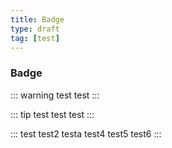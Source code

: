 ```yaml
---
title: Badge
type: draft
tag: [test]
---
```


### Badge <Badge text="beta" type="warn"/> <Badge text="0.10.1+"/>

::: warning test
test
:::


::: tip test
test test
:::


::: test test2 testa
test4
test5 test6
:::


